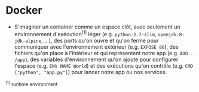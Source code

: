 # Docker

- S'imaginer un container comme un espace clôt, avec seulement un environnement d'exécution<sup>[1]</sup> léger (e.g. `python:2.7-slim`, `openjdk:8-jdk-alpine`, ...), des ports qu'on ouvre et qu'on ferme pour communiquer avec l'environnement extérieur (e.g. `EXPOSE 80`), des fichiers qu'on place à l'intérieur et qui représentent notre app (e.g. `ADD . /app`), des variables d'environnement qu'on ajoute pour configurer l'espace (e.g. `ENV NAME World`) et des exécutions qu'on contrôle (e.g. `CMD ["python", "app.py"]`) pour lancer notre app ou nos services.


<span style="font-size:90%"><sup>[1]</sup> runtime environment</span>